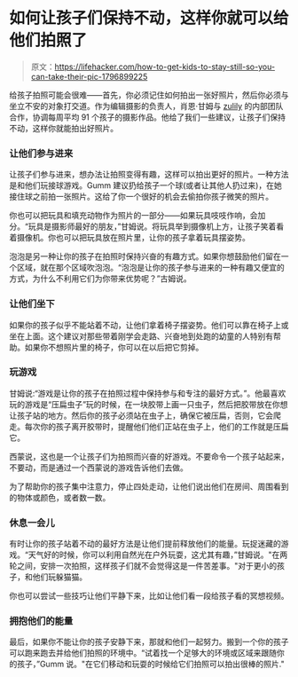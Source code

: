 # 如何让孩子们保持不动，这样你就可以给他们拍照了

> 原文：<https://lifehacker.com/how-to-get-kids-to-stay-still-so-you-can-take-their-pic-1796899225>

给孩子拍照可能会很难——首先，你必须记住如何拍出一张好照片，然后你必须与坐立不安的对象打交道。作为编辑摄影的负责人，肖恩·甘姆与 [zulily](http://zulily.com/) 的内部团队合作，协调每周平均 91 个孩子的摄影作品。他给了我们一些建议，让孩子们保持不动，这样你就能拍出好照片。



### 让他们参与进来

让孩子们参与进来，想办法让拍照变得有趣，这样可以拍出更好的照片。一种方法是和他们玩接球游戏。Gumm 建议扔给孩子一个球(或者让其他人扔过来)，在她接住球之前拍一张照片。这给了你一个很好的机会去偷拍你孩子微笑的照片。

你也可以把玩具和填充动物作为照片的一部分——如果玩具吱吱作响，会加分。“玩具是摄影师最好的朋友，”甘姆说。将玩具举到摄像机上方，让孩子笑着看着摄像机。你也可以把玩具放在照片里，让你的孩子拿着玩具摆姿势。

泡泡是另一种让你的孩子在拍照时保持兴奋的有趣方式。如果你想鼓励他们留在一个区域，就在那个区域吹泡泡。“泡泡是让你的孩子参与进来的一种有趣又便宜的方式，为什么不利用它们为你带来优势呢？”古姆说。

### **让他们坐下**

如果你的孩子似乎不能站着不动，让他们拿着椅子摆姿势。他们可以靠在椅子上或坐在上面。这个建议对那些带着刚学会走路、兴奋地到处跑的幼童的人特别有帮助。如果你不想照片里的椅子，你可以在以后把它剪掉。

### 玩游戏

甘姆说:“游戏是让你的孩子在拍照过程中保持参与和专注的最好方式。”。他最喜欢玩的游戏是“压扁虫子”玩的时候，在一块胶带上画一只虫子，然后把胶带放在你想让孩子站的地方。然后你的孩子必须站在虫子上，确保它被压扁，否则，它会爬走。每次你的孩子离开胶带时，提醒他们他们正站在虫子上，他们的工作就是压扁它。

西蒙说，这也是一个让孩子们为拍照而兴奋的好游戏。不要命令一个孩子站起来，不要动，而是通过一个西蒙说的游戏告诉他们去做。

为了帮助你的孩子集中注意力，停止四处走动，让他们说出他们在房间、周围看到的物体或颜色，或者数一数。

### 休息一会儿

有时让你的孩子站着不动的最好方法是让他们提前释放他们的能量。玩捉迷藏的游戏。“天气好的时候，你可以利用自然光在户外玩耍，这尤其有趣，”甘姆说。"在两轮之间，安排一次拍照，这样孩子们就不会觉得这是一件苦差事。"对于更小的孩子，和他们玩躲猫猫。

你也可以尝试一些技巧让他们平静下来，比如让他们看一段给孩子看的冥想视频。

### 拥抱他们的能量

最后，如果你不能让你的孩子安静下来，那就和他们一起努力。搬到一个你的孩子可以跑来跑去并给他们拍照的环境中。“试着找一个足够大的环境或区域来跟随你的孩子，”Gumm 说。"在它们移动和玩耍的时候给它们拍照可以拍出很棒的照片."